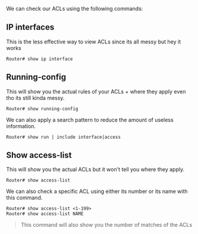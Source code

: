 We can check our ACLs using the following commands:
## IP interfaces
This is the less effective way to view ACLs since its all messy but hey it works
```
Router# show ip interface
```
## Running-config
This will show you the actual rules of your ACLs + where they apply even tho its still kinda messy.
```
Router# show running-config
```
We can also apply a search pattern to reduce the amount of useless information.
```
Router# show run | include interface|access
```
## Show access-list
This will show you the actual ACLs but it won't tell you where they apply.
```
Router# show access-list
```
We can also check a specific ACL using either its number or its name with this command.
```
Router# show access-list <1-199>
Router# show access-list NAME
```
> This command will also show you the number of matches of the ACLs